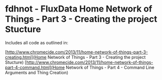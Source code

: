 fdhnot - FluxData Home Network of Things - Part 3 - Creating the project Stucture
======

Includes all code as outlined in:

 [http://www.chromecide.com/2013/11/home-network-of-things-part-3-creating.html](Home Network of Things - Part 3 - Creating the project Stucture)
 [http://www.chromecide.com/2013/11/home-network-of-things-part-4-command.html](Home Network of Things - Part 4 - Command Line Arguments and Thing Creation)